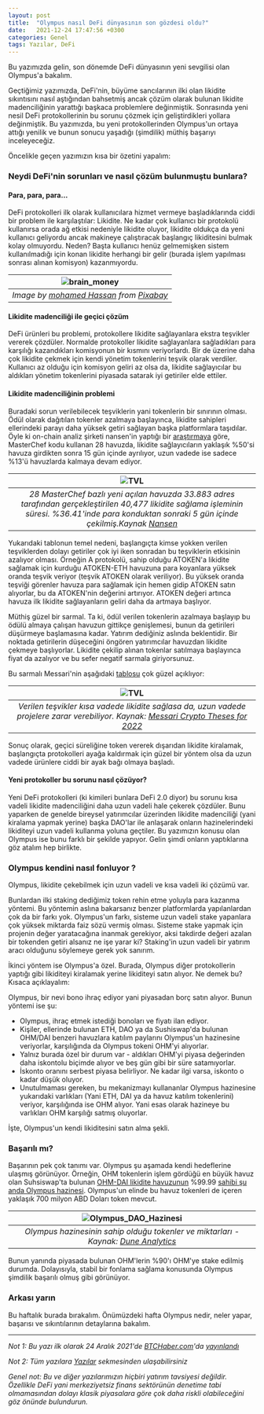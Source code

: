 ```yaml
---
layout: post
title:  "Olympus nasıl DeFi dünyasının son gözdesi oldu?"
date:   2021-12-24 17:47:56 +0300
categories: Genel
tags: Yazılar, DeFi
---
```



Bu yazımızda gelin, son dönemde DeFi dünyasının yeni sevgilisi olan Olympus'a bakalım. 

Geçtiğimiz yazımızda, DeFi'nin, büyüme sancılarının ilki olan likidite sıkıntısını nasıl aştığından bahsetmiş ancak çözüm olarak bulunan likidite madenciliğinin  yarattığı başkaca problemlere değinmiştik. Sonrasında yeni nesil DeFi protokollerinin bu sorunu çözmek için geliştirdikleri yollara değinmiştik. Bu yazımızda, bu yeni protokollerinden Olympus'un ortaya attığı yenilik ve bunun sonucu yaşadığı (şimdilik) müthiş başarıyı inceleyeceğiz. 

Öncelikle geçen yazımızın kısa bir özetini yapalım: 

### Neydi DeFi'nin sorunları ve nasıl çözüm bulunmuştu bunlara?

#### Para, para, para...
DeFi protokolleri ilk olarak kullanıcılara hizmet vermeye başladıklarında ciddi bir problem ile karşılaştılar: Likidite. Ne kadar çok kullanıcı bir protokolü kullanırsa orada ağ etkisi nedeniyle likidite oluyor, likidite oldukça da yeni kullanıcı geliyordu ancak makineye çalıştıracak başlangıç likiditesini bulmak kolay olmuyordu. Neden? Başta kullanıcı henüz gelmemişken sistem kullanılmadığı için konan likidite herhangi bir gelir (burada işlem yapılması sonrası alınan komisyon) kazanmıyordu.

| ![brain_money](/assets/head-6848580_800.png)|
|:--:| 
| *Image by [mohamed Hassan](https://pixabay.com/users/mohamed_hassan-5229782/) from [Pixabay](https://pixabay.com/)*|

#### Likidite madenciliği ile geçici çözüm
DeFi ürünleri bu problemi, protokollere likidite sağlayanlara ekstra teşvikler vererek çözdüler. Normalde protokoller likidite sağlayanlara sağladıkları para karşılığı kazandıkları komisyonun bir kısmını veriyorlardı. Bir de üzerine daha çok likidite çekmek için kendi yönetim tokenlerini teşvik olarak verdiler. Kullanıcı az olduğu için komisyon geliri az olsa da, likidite sağlayıcılar bu aldıkları yönetim tokenlerini piyasada satarak iyi getiriler elde ettiler.  

#### Likidite madenciliğinin problemi
Buradaki sorun verilebilecek teşviklerin yani tokenlerin bir sınırının olması. Ödül olarak dağıtılan tokenler azalmaya başlayınca, likidite sahipleri ellerindeki parayı daha yüksek getiri sağlayan başka platformlara taşıdılar. Öyle ki on-chain analiz şirketi nansen'in yaptığı bir [araştırmaya](https://www.nansen.ai/research/all-hail-masterchef-analysing-yield-farming-activity) göre, MasterChef kodu kullanan 28 havuzda, likidite sağlayıcıların yaklaşık %50'si havuza girdikten sonra 15 gün içinde ayrılıyor, uzun vadede ise sadece %13'ü havuzlarda kalmaya devam ediyor.

|![TVL](/assets/Nansen_arastirma_800.png)|
|:--:| 
| *28 MasterChef bazlı yeni açılan havuzda 33.883 adres tarafından gerçekleştirilen 40,477 likidite sağlama işleminin süresi. %36.41'inde para konduktan sonraki 5 gün içinde çekilmiş.Kaynak [Nansen](https://www.nansen.ai/research/all-hail-masterchef-analysing-yield-farming-activity)*|

Yukarıdaki tablonun temel nedeni, başlangıçta kimse yokken verilen teşviklerden dolayı getiriler çok iyi iken sonradan bu teşviklerin etkisinin azalıyor olması. Örneğin A protokolü, sahip olduğu ATOKEN'a likidite sağlamak için kurduğu ATOKEN-ETH havuzuna para koyanlara yüksek oranda teşvik veriyor (teşvik ATOKEN olarak veriliyor). Bu yüksek oranda teşviği görenler havuza para sağlamak için hemen gidip ATOKEN satın alıyorlar, bu da ATOKEN'nin değerini artırıyor. ATOKEN değeri artınca havuza ilk likidite sağlayanların geliri daha da artmaya başlıyor.

Müthiş güzel bir sarmal. Ta ki, ödül verilen tokenlerin azalmaya başlayıp bu ödülü almaya çalışan havuzun gittikçe genişlemesi, bunun da getirileri düşürmeye başlamasına kadar. Yatırım dediğiniz aslında beklentidir. Bir noktada getirilerin düşeceğini öngören yatırımcılar havuzdan likidite çekmeye başlıyorlar. Likidite çekilip alınan tokenlar satılmaya başlayınca fiyat da azalıyor ve bu sefer negatif sarmala giriyorsunuz.

Bu sarmalı Messari'nin aşağıdaki [tablosu](https://messari.io/article/olympus-pro-protocol-owned-liquidity-as-a-service?referrer=grid-view) çok güzel açıklıyor: 

|![TVL](/assets/messari_pool_liquidity_800.png)|
|:--:| 
| *Verilen teşvikler kısa vadede likidite sağlasa da, uzun vadede projelere zarar verebiliyor. Kaynak: [Messari Crypto Theses for 2022](https://messari.io/crypto-theses-for-2022)*|

Sonuç olarak, geçici süreliğine token vererek dışarıdan likidite kiralamak, başlangıçta protokolleri ayağa kaldırmak için güzel bir yöntem olsa da uzun vadede ürünlere ciddi bir ayak bağı olmaya başladı.

#### Yeni protokoller bu sorunu nasıl çözüyor?

Yeni DeFi protokolleri (ki kimileri bunlara DeFi 2.0 diyor) bu sorunu kısa vadeli likidite madenciliğini daha uzun vadeli hale çekerek çözdüler. Bunu yaparken de genelde bireysel yatırımcılar üzerinden likidite madenciliği (yani kiralama yapmak yerine) başka DAO'lar ile anlaşarak onların hazinelerindeki likiditeyi uzun vadeli kullanma yoluna geçtiler. Bu yazımızın konusu olan Olympus ise bunu farklı bir şekilde yapıyor. Gelin şimdi onların yaptıklarına göz atalım hep birlikte.

### Olympus kendini nasıl fonluyor ?
Olympus, likidite çekebilmek için uzun vadeli ve kısa vadeli iki çözümü var.

Bunlardan ilki staking dediğimiz token rehin etme yoluyla para kazanma yöntemi. Bu yöntemin aslına bakarsanız benzer platformlarda yapılanlardan çok da bir farkı yok. Olympus'un farkı, sisteme uzun vadeli stake yapanlara çok yüksek miktarda faiz sözü vermiş olması. Sisteme stake yapmak için projenin değer yaratacağına inanmak gerekiyor, aksi takdirde değeri azalan bir tokenden getiri alsanız ne işe yarar ki? Staking'in uzun vadeli bir yatırım aracı olduğunu söylemeye gerek yok sanırım.

İkinci yöntem ise Olympus'a özel. Burada, Olympus diğer protokollerin yaptığı gibi likiditeyi kiralamak yerine likiditeyi satın alıyor. Ne demek bu? Kısaca açıklayalım:

Olympus, bir nevi bono ihraç ediyor yani piyasadan borç satın alıyor. Bunun yöntemi ise şu: 
- Olympus, ihraç etmek istediği bonoları ve fiyatı ilan ediyor. 
- Kişiler, ellerinde bulunan ETH, DAO ya da Sushiswap'da bulunan OHM/DAI benzeri havuzlara katılım paylarını Olympus'un hazinesine veriyorlar, karşılığında da Olympus tokeni OHM'yi alıyorlar. 
- Yalnız burada özel bir durum var - aldıkları OHM'yi piyasa değerinden daha iskontolu biçimde alıyor ve beş gün gibi bir süre satamıyorlar. 
- İskonto oranını serbest piyasa belirliyor. Ne kadar ilgi varsa, iskonto o kadar düşük oluyor. 
- Unutulmaması gereken, bu mekanizmayı kullananlar Olympus hazinesine yukarıdaki varlıkları (Yani ETH, DAI ya da havuz katılım tokenlerini) veriyor, karşılığında ise OHM alıyor. Yani esas olarak hazineye bu varlıkları OHM karşılığı satmış oluyorlar. 

İşte, Olympus'un kendi likiditesini satın alma şekli.

### Başarılı mı?
Başarının pek çok tanımı var. Olympus şu aşamada kendi hedeflerine ulaşmış görünüyor. Örneğin, OHM tokenlerin işlem gördüğü en büyük havuz olan Suhsiswap'ta bulunan [OHM-DAI likidite havuzunun](https://analytics.sushi.com/tokens/0x64aa3364f17a4d01c6f1751fd97c2bd3d7e7f1d5) %99.99 [sahibi şu anda Olympus hazinesi](https://app.olympusdao.finance/#/dashboard). Olympus'un elinde bu havuz tokenleri de içeren yaklaşık 700 milyon ABD Doları token mevcut. 

|![Olympus_DAO_Hazinesi](/assets/OlympusDAO_Hazinesi_800.png)|
|:--:| 
| *Olympus hazinesinin sahip olduğu tokenler ve miktarları -  Kaynak: [Dune Analytics](https://dune.xyz/shadow/Olympus-(OHM))*|

Bunun yanında piyasada bulunan OHM'lerin %90'ı OHM'ye stake edilmiş durumda. Dolayısıyla, stabil bir fonlama sağlama konusunda Olympus şimdilik başarılı olmuş gibi görünüyor. 

### Arkası yarın
Bu haftalık burada bırakalım. Önümüzdeki hafta Olympus nedir, neler yapar, başarısı ve sıkıntılarının detaylarına bakalım. 


---

*Not 1: Bu yazı ilk olarak 24 Aralık 2021'de [BTCHaber.com](https://www.btchaber.com/)'da [yayınlandı]()*

*Not 2: Tüm yazılara [Yazılar](/articles/) sekmesinden ulaşabilirsiniz*

*Genel not: Bu ve diğer yazılarımızın hiçbiri yatırım tavsiyesi değildir. Özellikle DeFi yani merkeziyetsiz finans sektörünün denetime tabi olmamasından dolayı klasik piyasalara göre çok daha riskli olabileceğini göz önünde bulundurun.*
